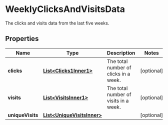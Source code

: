 

# WeeklyClicksAndVisitsData

The clicks and visits data from the last five weeks.

## Properties

| Name | Type | Description | Notes |
|------------ | ------------- | ------------- | -------------|
|**clicks** | [**List&lt;Clicks1Inner1&gt;**](Clicks1Inner1.md) | The total number of clicks in a week. |  [optional] |
|**visits** | [**List&lt;VisitsInner1&gt;**](VisitsInner1.md) | The total number of visits in a week. |  [optional] |
|**uniqueVisits** | [**List&lt;UniqueVisitsInner&gt;**](UniqueVisitsInner.md) |  |  [optional] |



